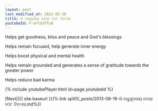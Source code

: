 ```yaml
---
layout: post
last_modified_at: 2021-03-30
title: ଓଁ ଅକ୍ରୂରାୟ ନମାହ ୧୦୮ ଟିମଏସ
youtubeId: F-mYlUtFTu8
---
```

 
 
Helps get goodness, bliss and peace and God's blessings
 
Helps remain focused, help generate inner energy 
 
Helps boost physical and mental health 
 
Helps remain grounded and generates a sense of gratitude towards the greater power 
 
Helps reduce bad karma
 
 
 
 


{% include youtubePlayer.html id=page.youtubeId %}
 
[Next]({{ site.baseurl }}{% link  split1/_posts/2013-08-16-ଓଁ ମଧୁସୂଦନାୟ ନମାହ ୧୦୮ ଟିମଏସ.md%})
 
